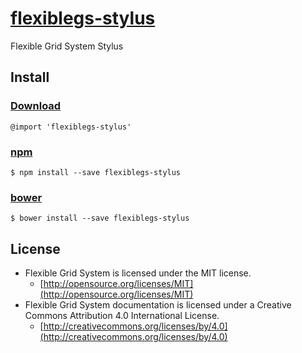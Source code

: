 # [flexiblegs-stylus](http://flexible.gs)

Flexible Grid System Stylus

## Install

### [Download](https://raw.githubusercontent.com/flexiblegs/flexiblegs-stylus/master/flexiblegs-stylus.styl)
```styl
@import 'flexiblegs-stylus'
```

### [npm](https://www.npmjs.com/package/flexiblegs-stylus)
```
$ npm install --save flexiblegs-stylus
```

### [bower](http://bower.io/search/?q=flexiblegs-stylus)
```
$ bower install --save flexiblegs-stylus
```

## License
- Flexible Grid System is licensed under the MIT license.
  - [http://opensource.org/licenses/MIT](http://opensource.org/licenses/MIT)
- Flexible Grid System documentation is licensed under a Creative Commons Attribution 4.0 International License.
  - [http://creativecommons.org/licenses/by/4.0](http://creativecommons.org/licenses/by/4.0)

